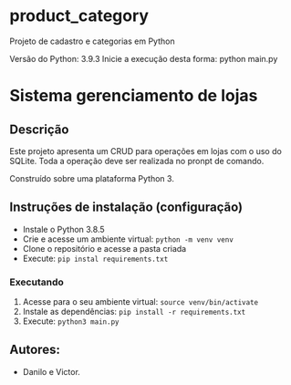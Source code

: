 # product_category
Projeto de cadastro e categorias em Python

Versão do Python: 3.9.3
Inicie a execução desta forma: python main.py


# Sistema gerenciamento de lojas
## Descrição
Este projeto apresenta um CRUD para operações em lojas com o uso do SQLite. Toda a operação deve ser realizada no pronpt de comando.

Construído sobre uma plataforma Python 3.

## Instruções de instalação (configuração)

- Instale o Python 3.8.5
- Crie e acesse um ambiente virtual: `python -m venv venv`
- Clone o repositório e acesse a pasta criada
- Execute: `pip instal requirements.txt`

### Executando

1. Acesse para o seu ambiente virtual: `source venv/bin/activate`
1. Instale as dependências: `pip install -r requirements.txt`
1. Execute: `python3 main.py`


## Autores:
- Danilo e Victor.